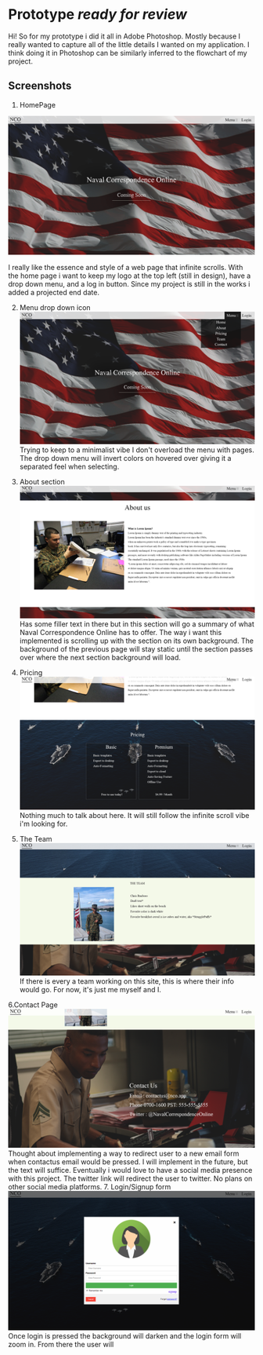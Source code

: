 # Prototype *ready for review*

Hi! So for my prototype i did it all in Adobe Photoshop. Mostly because I really wanted to capture all of the little details I wanted on my application. I think doing it in Photoshop can be similarly inferred to the flowchart of my project.


## Screenshots

 1. HomePage

![HomePage](https://github.com/ChrisRuaboro/NavalCorrespondenceOnline/blob/master/Prototype/Screenshots/01Home.png)

I really like the essence and style of a web page that infinite scrolls. With the home page i want to keep my logo at the top left (still in design), have a drop down menu, and a log in button. Since my project is still in the works i added a projected end date.

2. Menu drop down icon![Home menu](https://github.com/ChrisRuaboro/NavalCorrespondenceOnline/blob/master/Prototype/Screenshots/02Home-menu.png)
Trying to keep to a minimalist vibe I don't overload the menu with pages. The drop down menu will invert colors on hovered over giving it a separated feel when selecting.

3. About section![About Page](https://github.com/ChrisRuaboro/NavalCorrespondenceOnline/blob/master/Prototype/Screenshots/03About.png)
Has some filler text in there but in this section will go a summary of what Naval Correspondence Online has to offer. The way i want this implemented is scrolling up with the section on its own background. The background of the previous page will stay static until the section passes over where the next section background will load.

4. Pricing![Pricing](https://github.com/ChrisRuaboro/NavalCorrespondenceOnline/blob/master/Prototype/Screenshots/04Pricing.png)
Nothing much to talk about here. It will still follow the infinite scroll vibe i'm looking for.

5. The Team
![The team](https://github.com/ChrisRuaboro/NavalCorrespondenceOnline/blob/master/Prototype/Screenshots/05TheTeam.png)
If there is every a team working on this site, this is where their info would go. For now, it's just me myself and I.

6.Contact Page
![Contact Page](https://github.com/ChrisRuaboro/NavalCorrespondenceOnline/blob/master/Prototype/Screenshots/06Contact.png)
Thought about implementing a way to redirect user to a new email form when contactus email would be pressed. I will implement in the future, but the text will suffice. Eventually i would love to have a social media presence with this project. The twitter link will redirect the user to twitter. No plans on other social media platforms.
7. Login/Signup form
![html login](https://github.com/ChrisRuaboro/NavalCorrespondenceOnline/blob/master/Prototype/Screenshots/07Login.Signup-form.png)
Once login is pressed the background will darken and the login form will zoom in. From there the user will 
